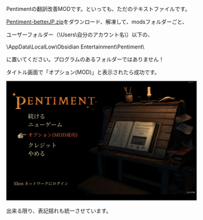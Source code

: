 Pentimentの翻訳改善MODです。といっても、ただのテキストファイルです。

[Pentiment-betterJP.zip](https://github.com/youkoseki/pentiment-betterjp/raw/main/Pentiment-betterJP.zip)をダウンロード、解凍して、modsフォルダーごと、

ユーザーフォルダー（\Users\自分のアカウント名\）以下の、

\AppData\LocalLow\Obsidian Entertainment\Pentiment\

に置いてください。プログラムのあるフォルダーではありません！

タイトル画面で「オプション(MOD)」と表示されたら成功です。

![test image](title_screen.jpg)

出来る限り、表記揺れも統一させています。
